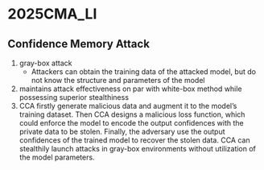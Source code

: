 # 2025CMA_LI

## Confidence Memory Attack
1. gray-box attack
    + Attackers can obtain the training data of the attacked model, but do not know the structure and parameters of the model
2. maintains attack effectiveness on par with white-box method while possessing
superior stealthiness
3. CCA firstly generate malicious data and augment it to the model’s training dataset. Then CCA designs a malicious loss function, which could enforce the model to encode the output confidences with the private data to be stolen. Finally, the adversary use the output confidences of the trained model to recover the stolen data. CCA can stealthily launch attacks in gray-box environments without utilization of the model parameters.
